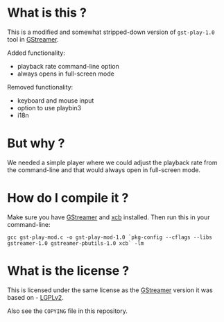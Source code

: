 # What is this ?

This is a modified and somewhat stripped-down version of `gst-play-1.0` tool in [GStreamer](https://gitlab.freedesktop.org/gstreamer).

Added functionality:
- playback rate command-line option
- always opens in full-screen mode

Removed functionality:
- keyboard and mouse input
- option to use playbin3
- i18n

# But why ?

We needed a simple player where we could adjust the playback rate from the command-line and that would always open in full-screen mode.

# How do I compile it ?

Make sure you have [GStreamer](https://gitlab.freedesktop.org/gstreamer) and [xcb](https://xcb.freedesktop.org/) installed. Then run this in your command-line:

```
gcc gst-play-mod.c -o gst-play-mod-1.0 `pkg-config --cflags --libs gstreamer-1.0 gstreamer-pbutils-1.0 xcb` -lm
```

# What is the license ?

This is licensed under the same license as the [GStreamer](https://gitlab.freedesktop.org/gstreamer) version it was based on - [LGPLv2](https://www.gnu.org/licenses/old-licenses/lgpl-2.0.html).

Also see the `COPYING` file in this repository.
